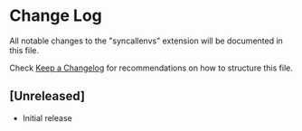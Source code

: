 # Change Log

All notable changes to the "syncallenvs" extension will be documented in this file.

Check [Keep a Changelog](http://keepachangelog.com/) for recommendations on how to structure this file.

## [Unreleased]

- Initial release